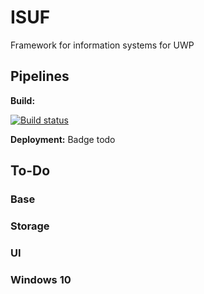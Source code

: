 # ISUF
Framework for information systems for UWP

## Pipelines
**Build:**

[![Build status](https://goid.visualstudio.com/ISUF/_apis/build/status/ISUF%20-%20Build)](https://goid.visualstudio.com/ISUF/_build/latest?definitionId=11)


**Deployment:** Badge todo

## To-Do
### Base

### Storage

### UI

### Windows 10
 